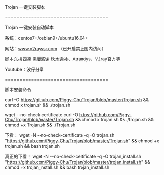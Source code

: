 Trojan 一键安装脚本

====================================

Trojan 一键安装自动脚本

系统：centos7+/debian9+/ubuntu16.04+

网站：www.v2rayssr.com （已开启禁止国内访问）

脚本东拼西凑 需要感谢 秋水逸冰、Atrandys、V2ray官方等

Youtube：波仔分享

====================================

脚本安装命令

curl -O https://github.com/Piggy-Chu/Trojan/blob/master/Trojan.sh && chmod  x trojan.sh && ./trojan.sh

wget --no-check-certificate curl -O https://github.com/Piggy-Chu/Trojan/blob/master/Trojan.sh && chmod  x trojan.sh && ./trojan.sh
 && chmod +x Trojan.sh && ./Trojan.sh



下看：
wget -N --no-check-certificate -q -O trojan.sh "https://github.com/Piggy-Chu/Trojan/blob/master/Trojan.sh" && chmod +x trojan.sh && bash trojan.sh


真正的下看！
wget -N --no-check-certificate -q -O trojan_install.sh "https://github.com/Piggy-Chu/Trojan/blob/master/trojan_install.sh" && chmod +x trojan_install.sh && bash trojan_install.sh

